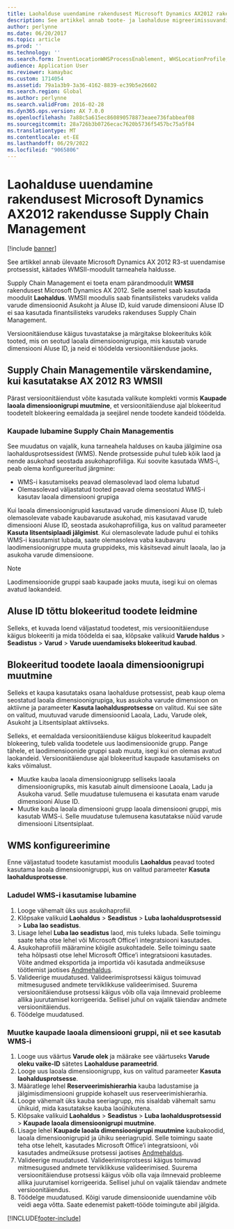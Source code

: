 ```yaml
---
title: Laohalduse uuendamine rakendusest Microsoft Dynamics AX2012 rakendusse Supply Chain Management
description: See artikkel annab toote- ja laohalduse migreerimissuvandite ülevaate.
author: perlynne
ms.date: 06/20/2017
ms.topic: article
ms.prod: ''
ms.technology: ''
ms.search.form: InventLocationWHSProcessEnablement, WHSLocationProfile, InventTableStorageDimensionGroupChange, InventUpdateBlockedItem, WHSParameters, WHSReservationHierarchy, WHSUOMSeqGroupTable
audience: Application User
ms.reviewer: kamaybac
ms.custom: 1714054
ms.assetid: 79a1a3b9-3a36-4162-8839-ec39b5e26602
ms.search.region: Global
ms.author: perlynne
ms.search.validFrom: 2016-02-28
ms.dyn365.ops.version: AX 7.0.0
ms.openlocfilehash: 7a88c5a615ec860890578873eaee736fabbeaf08
ms.sourcegitcommit: 28a726b3b0726ecac7620b5736f5457bc75a5f84
ms.translationtype: MT
ms.contentlocale: et-EE
ms.lasthandoff: 06/29/2022
ms.locfileid: "9065806"
---
```

# <a name="upgrade-warehouse-management-from-microsoft-dynamics-ax-2012-to-supply-chain-management"></a>Laohalduse uuendamine rakendusest Microsoft Dynamics AX2012 rakendusse Supply Chain Management 


[!include [banner](../includes/banner.md)]

See artikkel annab ülevaate Microsoft Dynamics AX 2012 R3-st uuendamise protsessist, käitades WMSII-moodulit tarneahela haldusse.

Supply Chain Management ei toeta enam pärandmoodulit **WMSII** rakendusest Microsoft Dynamics AX 2012. Selle asemel saab kasutada moodulit **Laohaldus**. WMSII moodulis saab finantsilisteks varudeks valida varude dimensioonid Asukoht ja Aluse ID, kuid varude dimensiooni Aluse ID ei saa kasutada finantsilisteks varudeks rakenduses Supply Chain Management.

Versioonitäienduse käigus tuvastatakse ja märgitakse blokeerituks kõik tooted, mis on seotud laoala dimensioonigrupiga, mis kasutab varude dimensiooni Aluse ID, ja neid ei töödelda versioonitäienduse jaoks.

## <a name="upgrading-to-supply-chain-management-when-ax-2012-r3-wmsii-is-used"></a>Supply Chain Managementile värskendamine, kui kasutatakse AX 2012 R3 WMSII
Pärast versioonitäiendust võite kasutada valikute komplekti vormis **Kaupade laoala dimensioonigrupi muutmine**, et versioonitäienduse ajal blokeeritud toodetelt blokeering eemaldada ja seejärel nende toodete kandeid töödelda.

### <a name="enabling-items-in-supply-chain-management"></a>Kaupade lubamine Supply Chain Managementis 
See muudatus on vajalik, kuna tarneahela halduses on kauba jälgimine osa laohaldusprotsessidest (WMS). Nende protsesside puhul tuleb kõik laod ja nende asukohad seostada asukohaprofiiliga. Kui soovite kasutada WMS-i, peab olema konfigureeritud järgmine:
-   WMS-i kasutamiseks peavad olemasolevad laod olema lubatud 
-   Olemasolevad väljastatud tooted peavad olema seostatud WMS-i kasutav laoala dimensiooni grupiga 

Kui laoala dimensioonigrupid kasutavad varude dimensiooni Aluse ID, tuleb olemasolevate vabade kaubavarude asukohad, mis kasutavad varude dimensiooni Aluse ID, seostada asukohaprofiiliga, kus on valitud parameeter **Kasuta litsentsiplaadi jälgimist**. Kui olemasolevate ladude puhul ei tohiks WMS-i kasutamist lubada, saate olemasoleva vaba kaubavaru laodimensioonigruppe muuta gruppideks, mis käsitsevad ainult laoala, lao ja asukoha varude dimensioone. 

> [!NOTE] 
>  Laodimensioonide gruppi saab kaupade jaoks muuta, isegi kui on olemas avatud laokandeid.

## <a name="find-products-that-were-blocked-because-of-pallet-id"></a>Aluse ID tõttu blokeeritud toodete leidmine
Selleks, et kuvada loend väljastatud toodetest, mis versioonitäienduse käigus blokeeriti ja mida töödelda ei saa, klõpsake valikuid **Varude haldus** &gt; **Seadistus** &gt; **Varud** &gt; **Varude uuendamiseks blokeeritud kaubad**.

## <a name="change-storage-dimension-group-for-blocked-products"></a>Blokeeritud toodete laoala dimensioonigrupi muutmine 
 
Selleks et kaupa kasutataks osana laohalduse protsessist, peab kaup olema seostatud laoala dimensioonigrupiga, kus asukoha varude dimensioon on aktiivne ja parameeter **Kasuta laohaldusprotsesse** on valitud. Kui see säte on valitud, muutuvad varude dimensioonid Laoala, Ladu, Varude olek, Asukoht ja Litsentsiplaat aktiivseks.

Selleks, et eemaldada versioonitäienduse käigus blokeeritud kaupadelt blokeering, tuleb valida toodetele uus laodimensioonide grupp. Pange tähele, et laodimensioonide gruppi saab muuta, isegi kui on olemas avatud laokandeid. Versioonitäienduse ajal blokeeritud kaupade kasutamiseks on kaks võimalust.

-   Muutke kauba laoala dimensioonigrupp selliseks laoala dimensioonigrupiks, mis kasutab ainult dimensioone Laoala, Ladu ja Asukoha varud. Selle muudatuse tulemusena ei kasutata enam varude dimensiooni Aluse ID.
-   Muutke kauba laoala dimensiooni grupp laoala dimensiooni gruppi, mis kasutab WMS-i. Selle muudatuse tulemusena kasutatakse nüüd varude dimensiooni Litsentsiplaat.

## <a name="configure-wms"></a>WMS konfigureerimine
Enne väljastatud toodete kasutamist moodulis **Laohaldus** peavad tooted kasutama laoala dimensioonigruppi, kus on valitud parameeter **Kasuta laohaldusprotsesse**.

### <a name="enable-warehouses-to-use-wms"></a>Ladudel WMS-i kasutamise lubamine

1.  Looge vähemalt üks uus asukohaprofiil.
2.  Klõpsake valikuid **Laohaldus** &gt; **Seadistus** &gt; **Luba laohaldusprotsessid** &gt; **Luba lao seadistus**.
3.  Lisage lehel **Luba lao seadistus** laod, mis tuleks lubada. Selle toimingu saate teha otse lehel või Microsoft Office’i integratsiooni kasutades.
4.  Asukohaprofiili määramine kõigile asukohtadele. Selle toimingu saate teha hõlpsasti otse lehel Microsoft Office’i integratsiooni kasutades. Võite andmed eksportida ja importida või kasutada andmeüksuse töötlemist jaotises [Andmehaldus](../../fin-ops-core/dev-itpro/data-entities/data-entities.md).
5.  Valideerige muudatused. Valideerimisprotsessi käigus toimuvad mitmesugused andmete terviklikkuse valideerimised. Suurema versioonitäienduse protsessi käigus võib olla vaja ilmnevaid probleeme allika juurutamisel korrigeerida. Sellisel juhul on vajalik täiendav andmete versioonitäiendus.
6.  Töödelge muudatused.

### <a name="change-the-storage-dimension-group-for-items-so-that-it-uses-wms"></a>Muutke kaupade laoala dimensiooni gruppi, nii et see kasutab WMS-i

1.  Looge uus väärtus **Varude olek** ja määrake see väärtuseks **Varude oleku vaike-ID** sätetes **Laohalduse parameetrid**.
2.  Looge uus laoala dimensioonigrupp, kus on valitud parameeter **Kasuta laohaldusprotsesse**.
3.  Määratlege lehel **Reserveerimishierarhia** kauba ladustamise ja jälgimisdimensiooni gruppide kohaselt uus reserveerimishierarhia.
4.  Looge vähemalt üks kauba seeriagrupp, mis sisaldab vähemalt samu ühikuid, mida kasutatakse kauba laoühikutena.
5.  Klõpsake valikuid **Laohaldus** &gt; **Seadistus** &gt; **Luba laohaldusprotsessid** &gt; **Kaupade laoala dimensioonigrupi muutmine**.
6.  Lisage lehel **Kaupade laoala dimensioonigrupi muutmine** kaubakoodid, laoala dimensioonigrupid ja ühiku seeriagrupid. Selle toimingu saate teha otse lehelt, kasutades Microsoft Office’i integratsiooni, või kasutades andmeüksuse protsessi jaotises [Andmehaldus](../../fin-ops-core/dev-itpro/data-entities/data-entities.md).
7.  Valideerige muudatused. Valideerimisprotsessi käigus toimuvad mitmesugused andmete terviklikkuse valideerimised. Suurema versioonitäienduse protsessi käigus võib olla vaja ilmnevaid probleeme allika juurutamisel korrigeerida. Sellisel juhul on vajalik täiendav andmete versioonitäiendus.
8.  Töödelge muudatused. Kõigi varude dimensioonide uuendamine võib veidi aega võtta. Saate edenemist pakett-tööde toimingute abil jälgida.


[!INCLUDE[footer-include](../../includes/footer-banner.md)]